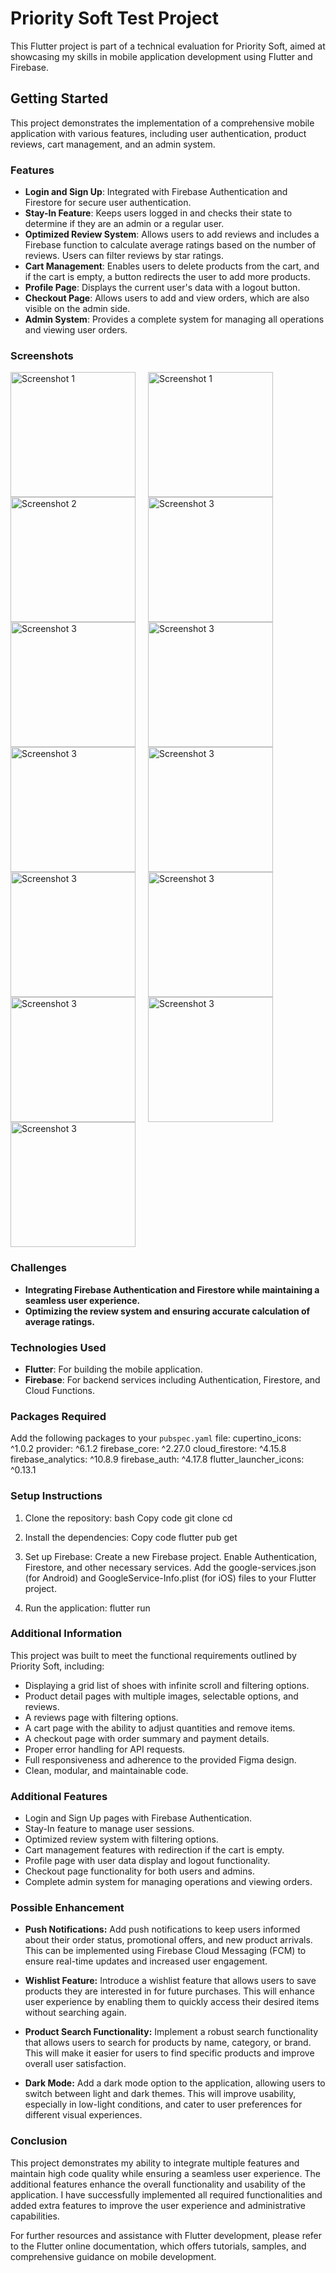 # Priority Soft Test Project

This Flutter project is part of a technical evaluation for Priority Soft, aimed at showcasing my skills in mobile application development using Flutter and Firebase.

## Getting Started

This project demonstrates the implementation of a comprehensive mobile application with various features, including user authentication, product reviews, cart management, and an admin system.

### Features

- **Login and Sign Up**: Integrated with Firebase Authentication and Firestore for secure user authentication.
- **Stay-In Feature**: Keeps users logged in and checks their state to determine if they are an admin or a regular user.
- **Optimized Review System**: Allows users to add reviews and includes a Firebase function to calculate average ratings based on the number of reviews. Users can filter reviews by star ratings.
- **Cart Management**: Enables users to delete products from the cart, and if the cart is empty, a button redirects the user to add more products.
- **Profile Page**: Displays the current user's data with a logout button.
- **Checkout Page**: Allows users to add and view orders, which are also visible on the admin side.
- **Admin System**: Provides a complete system for managing all operations and viewing user orders.

### Screenshots
<div style="display: flex; flex-wrap: wrap;">
  <img src="https://github.com/gaelxxl34/Shoesly/blob/main/assets/Simulator%20Screenshot%20-%20iPhone%2015%20Pro%20Max%20-%202024-06-03%20at%2014.41.05.png" alt="Screenshot 1" width="200" style="margin-right: 20px;">
  <img src="https://github.com/gaelxxl34/Shoesly/blob/main/assets/Simulator%20Screenshot%20-%20iPhone%2015%20Pro%20Max%20-%202024-06-03%20at%2014.41.14.png" alt="Screenshot 1" width="200" style="margin-right: 20px;">
  <img src="https://github.com/gaelxxl34/Shoesly/blob/main/assets/Simulator%20Screenshot%20-%20iPhone%2015%20Pro%20Max%20-%202024-06-03%20at%2014.41.18.png" alt="Screenshot 2" width="200" style="margin-right: 20px;">
  <img src="https://github.com/gaelxxl34/Shoesly/blob/main/assets/Simulator%20Screenshot%20-%20iPhone%2015%20Pro%20Max%20-%202024-06-03%20at%2014.41.23.png" alt="Screenshot 3" width="200" style="margin-right: 20px;">
  <img src="https://github.com/gaelxxl34/Shoesly/blob/main/assets/Simulator%20Screenshot%20-%20iPhone%2015%20Pro%20Max%20-%202024-06-03%20at%2014.42.07.png" alt="Screenshot 3" width="200" style="margin-right: 20px;">
  <img src="https://github.com/gaelxxl34/Shoesly/blob/main/assets/Simulator%20Screenshot%20-%20iPhone%2015%20Pro%20Max%20-%202024-06-03%20at%2014.42.46.png" alt="Screenshot 3" width="200" style="margin-right: 20px;">
  <img src="https://github.com/gaelxxl34/Shoesly/blob/main/assets/Simulator%20Screenshot%20-%20iPhone%2015%20Pro%20Max%20-%202024-06-03%20at%2014.43.10.png" alt="Screenshot 3" width="200" style="margin-right: 20px;">
  <img src="https://github.com/gaelxxl34/Shoesly/blob/main/assets/Simulator%20Screenshot%20-%20iPhone%2015%20Pro%20Max%20-%202024-06-03%20at%2014.43.43.png" alt="Screenshot 3" width="200" style="margin-right: 20px;">
  <img src="https://github.com/gaelxxl34/Shoesly/blob/main/assets/Simulator%20Screenshot%20-%20iPhone%2015%20Pro%20Max%20-%202024-06-03%20at%2014.44.21.png" alt="Screenshot 3" width="200" style="margin-right: 20px;">
  <img src="https://github.com/gaelxxl34/Shoesly/blob/main/assets/Simulator%20Screenshot%20-%20iPhone%2015%20Pro%20Max%20-%202024-06-03%20at%2014.45.40.png" alt="Screenshot 3" width="200" style="margin-right: 20px;">
  <img src="https://github.com/gaelxxl34/Shoesly/blob/main/assets/Simulator%20Screenshot%20-%20iPhone%2015%20Pro%20Max%20-%202024-06-03%20at%2014.45.50.png" alt="Screenshot 3" width="200" style="margin-right: 20px;">
  <img src="https://github.com/gaelxxl34/Shoesly/blob/main/assets/Simulator%20Screenshot%20-%20iPhone%2015%20Pro%20Max%20-%202024-06-03%20at%2014.46.02.png" alt="Screenshot 3" width="200" style="margin-right: 20px;">
  <img src="https://github.com/gaelxxl34/Shoesly/blob/main/assets/Simulator%20Screenshot%20-%20iPhone%2015%20Pro%20Max%20-%202024-06-03%20at%2014.45.44.png" alt="Screenshot 3" width="200" style="margin-right: 20px;">
</div>


### Challenges
- **Integrating Firebase Authentication and Firestore while maintaining a seamless user experience.**
- **Optimizing the review system and ensuring accurate calculation of average ratings.**

### Technologies Used

- **Flutter**: For building the mobile application.
- **Firebase**: For backend services including Authentication, Firestore, and Cloud Functions.

### Packages Required

Add the following packages to your `pubspec.yaml` file:
cupertino_icons: ^1.0.2
provider: ^6.1.2
firebase_core: ^2.27.0
cloud_firestore: ^4.15.8
firebase_analytics: ^10.8.9
firebase_auth: ^4.17.8
flutter_launcher_icons: ^0.13.1

### Setup Instructions
1. Clone the repository:
bash
Copy code
git clone <repository-url>
cd <repository-directory>

2. Install the dependencies:
Copy code
flutter pub get

3. Set up Firebase:
Create a new Firebase project.
Enable Authentication, Firestore, and other necessary services.
Add the google-services.json (for Android) and GoogleService-Info.plist (for iOS) files to your Flutter project.

5. Run the application:
flutter run

### Additional Information
This project was built to meet the functional requirements outlined by Priority Soft, including:

<ul>
  <li>Displaying a grid list of shoes with infinite scroll and filtering options.</li>
  <li>Product detail pages with multiple images, selectable options, and reviews.</li>
  <li>A reviews page with filtering options.</li>
  <li>A cart page with the ability to adjust quantities and remove items.</li>
  <li>A checkout page with order summary and payment details.</li>
  <li>Proper error handling for API requests.</li>
  <li>Full responsiveness and adherence to the provided Figma design.</li>
  <li>Clean, modular, and maintainable code.</li>
</ul>

### Additional Features
<ul>
  <li>Login and Sign Up pages with Firebase Authentication.</li>
  <li>Stay-In feature to manage user sessions.</li>
  <li>Optimized review system with filtering options.</li>
  <li>Cart management features with redirection if the cart is empty.</li>
  <li>Profile page with user data display and logout functionality.</li>
  <li>Checkout page functionality for both users and admins.</li>
  <li>Complete admin system for managing operations and viewing orders.</li>
</ul>

### Possible Enhancement 

- **Push Notifications:**
Add push notifications to keep users informed about their order status, promotional offers, and new product arrivals. This can be implemented using Firebase Cloud Messaging (FCM) to ensure real-time updates and increased user engagement.

- **Wishlist Feature:**
Introduce a wishlist feature that allows users to save products they are interested in for future purchases. This will enhance user experience by enabling them to quickly access their desired items without searching again.

- **Product Search Functionality:**
Implement a robust search functionality that allows users to search for products by name, category, or brand. This will make it easier for users to find specific products and improve overall user satisfaction.

- **Dark Mode:**
Add a dark mode option to the application, allowing users to switch between light and dark themes. This will improve usability, especially in low-light conditions, and cater to user preferences for different visual experiences.

### Conclusion
This project demonstrates my ability to integrate multiple features and maintain high code quality while ensuring a seamless user experience. The additional features enhance the overall functionality and usability of the application. I have successfully implemented all required functionalities and added extra features to improve the user experience and administrative capabilities.

For further resources and assistance with Flutter development, please refer to the Flutter online documentation, which offers tutorials, samples, and comprehensive guidance on mobile development.

